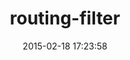 ---
layout: post
title:  "routing-filter"
repo:   "svenfuchs/routing-filter"
date:   2015-02-18 17:23:58
gemurl: http://github.com/svenfuchs/routing-filter
---